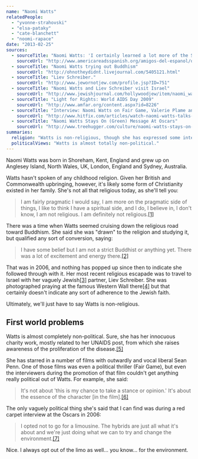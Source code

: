 ```yaml
---
name: "Naomi Watts"
relatedPeople:
  - "yvonne-strahovski"
  - "elsa-pataky"
  - "cate-blanchett"
  - "noomi-rapace"
date: "2013-02-25"
sources:
  - sourceTitle: "Naomi Watts: 'I certainly learned a lot more of the Spanish culture.'"
    sourceUrl: "http://www.americareadsspanish.org/amigos-del-espanol/one-by-one/1818-naomi-watts-i-certainly-learned-a-lot-more-of-the-spanish-culture.html"
  - sourceTitle: "Naomi Watts trying out Buddhism"
    sourceUrl: "http://ohnotheydidnt.livejournal.com/5405121.html"
  - sourceTitle: "Liev Schreiber."
    sourceUrl: "http://www.jewornotjew.com/profile.jsp?ID=751"
  - sourceTitle: "Naomi Watts and Liev Schreiber visit Israel"
    sourceUrl: "http://www.jewishjournal.com/hollywoodjew/item/naomi_watts_and_liev_schreiber_visit_israel_20090616"
  - sourceTitle: "Light for Rights: World AIDS Day 2009"
    sourceUrl: "http://www.amfar.org/content.aspx?id=8226"
  - sourceTitle: "Interview: Naomi Watts on Fair Game, Valerie Plame and politics in Hollywood"
    sourceUrl: "http://www.hitfix.com/articles/watch-naomi-watts-talks-politics-and-entertainment-in-fair-game-interview"
  - sourceTitle: "Naomi Watts Stays On (Green) Message At Oscars"
    sourceUrl: "http://www.treehugger.com/culture/naomi-watts-stays-on-green-message-at-oscars.html"
summaries:
  religion: "Watts is non-religious, though she has expressed some interest in Buddhism."
  politicalViews: "Watts is almost totally non-political."
---
```


Naomi Watts was born in Shoreham, Kent, England and grew up on Anglesey Island, North Wales, UK, London, England and Sydney, Australia.

Watts hasn't spoken of any childhood religion. Given her British and Commonwealth upbringing, however, it's likely some form of Christianity existed in her family. She's not all that religious today, as she'll tell you:

>I am fairly pragmatic I would say, I am more on the pragmatic side of things, I like to think I have a spiritual side, and I do, I believe in, I don't know, I am not religious. I am definitely not religious.<a class="source-citation" href="#http%3A%2F%2Fwww.americareadsspanish.org%2Famigos-del-espanol%2Fone-by-one%2F1818-naomi-watts-i-certainly-learned-a-lot-more-of-the-spanish-culture.html" title="Naomi Watts: &apos;I certainly learned a lot more of the Spanish culture.&apos;">[1]</a>

There was a time when Watts seemed cruising down the religious road toward Buddhism. She said she was "drawn" to the religion and studying it, but qualified any sort of conversion, saying:

>I have some belief but I am not a strict Buddhist or anything yet. There was a lot of excitement and energy there.<a class="source-citation" href="#http%3A%2F%2Fohnotheydidnt.livejournal.com%2F5405121.html" title="Naomi Watts trying out Buddhism">[2]</a>

That was in 2006, and nothing has popped up since then to indicate she followed through with it. Her most recent religious escapade was to travel to Israel with her vaguely Jewish<a class="source-citation" href="#http%3A%2F%2Fwww.jewornotjew.com%2Fprofile.jsp%3FID%3D751" title="Liev Schreiber.">[3]</a> partner, Liev Schreiber. She was photographed praying at the famous Western Wall there<a class="source-citation" href="#http%3A%2F%2Fwww.jewishjournal.com%2Fhollywoodjew%2Fitem%2Fnaomi_watts_and_liev_schreiber_visit_israel_20090616" title="Naomi Watts and Liev Schreiber visit Israel">[4]</a> but that certainly doesn't indicate any sort of adherence to the Jewish faith.

Ultimately, we'll just have to say Watts is non-religious.


## First world problems

Watts is almost completely non-political. Sure, she has her innocuous charity work, mostly related to her UNAIDS post, from which she raises awareness of the proliferation of the disease.<a class="source-citation" href="#http%3A%2F%2Fwww.amfar.org%2Fcontent.aspx%3Fid%3D8226" title="Light for Rights: World AIDS Day 2009">[5]</a>

She has starred in a number of films with outwardly and vocal liberal Sean Penn. One of those films was even a political thriller (Fair Game), but even the interviewers during the promotion of that film couldn't get anything really political out of Watts. For example, she said:

>It's not about 'this is my chance to take a stance or opinion.' It's about the essence of the character [in the film].<a class="source-citation" href="#http%3A%2F%2Fwww.hitfix.com%2Farticles%2Fwatch-naomi-watts-talks-politics-and-entertainment-in-fair-game-interview" title="Interview: Naomi Watts on Fair Game, Valerie Plame and politics in Hollywood">[6]</a>

The only vaguely political thing she's said that I can find was during a red carpet interview at the Oscars in 2006:

>I opted not to go for a limousine. The hybrids are just all what it's about and we're just doing what we can to try and change the environment.<a class="source-citation" href="#http%3A%2F%2Fwww.treehugger.com%2Fculture%2Fnaomi-watts-stays-on-green-message-at-oscars.html" title="Naomi Watts Stays On (Green) Message At Oscars">[7]</a>

Nice. I always opt out of the limo as well… you know… for the environment.